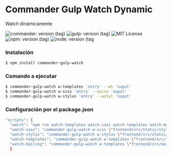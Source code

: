 # Commander Gulp Watch Dynamic

<p>Watch dinámicamente</p>
 
![commander: version (tag)](https://img.shields.io/badge/commander-v3.0.2-blue?style=for-the-badge)
![gulp: version (tag)](https://img.shields.io/badge/gulp-v4.0.2-orange?style=for-the-badge)
![MIT License](https://img.shields.io/badge/lincense-MIT-yellow?style=for-the-badge) 
![npm: version (tag)](https://img.shields.io/badge/npm-v7.0.15-red?style=for-the-badge)
![node: version (tag](https://img.shields.io/badge/node-v15.4.0-green?style=for-the-badge)


### Instalación

```bash
$ npm install commander-gulp-watch
```


### Comando a ejecutar

```bash
$ commander-gulp-watch w-templates 'entry' --wt 'ouput'
$ commander-gulp-watch w-scss 'entry' --wscss 'ouput'
$ commander-gulp-watch w-stylus 'entry' --wstyl 'ouput'
```


### Configuración por el package.json

```bash
"scripts": {
  "watch": "npm run watch-templates watch-sass watch-templates watch-mailing",
  "watch-sass": "commander-gulp-watch w-scss \"frontend/src/static/styles/*.scss\" \"frontend/src/static/styles/**/*.scss\" --wscss  \"docs/styles/\"",
  "watch-stylus": "commander-gulp-watch w-stylus \"frontend/src/static/styles/*.styl\" \"frontend/src/static/styles/**/*.styl\" --wstyl  \"docs/styles/\"",
  "watch-templates": "commander-gulp-watch w-templates \"frontend/src/templates/*.pug\" \"frontend/src/templates/**/*.pug\" --wt  \"docs/\"",
  "watch-mailing": "commander-gulp-watch w-templates \"frontend/src/mail/*.pug\" \"frontend/src/mail/**/*.pug\" --wt  \"docs/\""
  }
```
